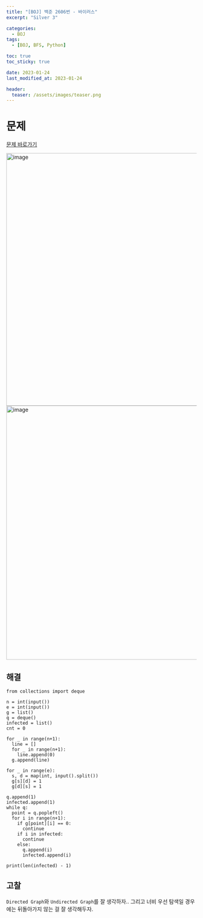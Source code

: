 ```yaml
---
title: "[BOJ] 백준 2606번 - 바이러스"
excerpt: "Silver 3"

categories:
  - BOJ
tags:
  - [BOJ, BFS, Python]

toc: true
toc_sticky: true

date: 2023-01-24
last_modified_at: 2023-01-24

header:
  teaser: /assets/images/teaser.png
---
```


# 문제

[문제 바로가기](https://www.acmicpc.net/problem/2606)

<img width="669" alt="image" src="https://user-images.githubusercontent.com/121740394/214285352-bb229a5c-b184-4553-884f-56a781a4809f.png">

<img width="673" alt="image" src="https://user-images.githubusercontent.com/121740394/214285473-f247396e-b332-4aba-bb40-b4627e8ab8aa.png">

## 해결

```
from collections import deque

n = int(input())
e = int(input())
g = list()
q = deque()
infected = list()
cnt = 0

for _ in range(n+1):
  line = []
  for _ in range(n+1):
    line.append(0)
  g.append(line)

for _ in range(e):
  s, d = map(int, input().split())
  g[s][d] = 1
  g[d][s] = 1

q.append(1)
infected.append(1)
while q:
  point = q.popleft()
  for i in range(n+1):
    if g[point][i] == 0:
      continue
    if i in infected:
      continue
    else:
      q.append(i)
      infected.append(i)
      
print(len(infected) - 1)
```

## 고찰

`Directed Graph`와 `Undirected Graph`를 잘 생각하자.. 그리고 너비 우선 탐색일 경우에는 뒤돌아가지 않는 걸 잘 생각해두자.